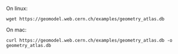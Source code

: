 On linux:

```
wget https://geomodel.web.cern.ch/examples/geometry_atlas.db 
```

On mac:

```
curl https://geomodel.web.cern.ch/examples/geometry_atlas.db -o geometry_atlas.db
```
